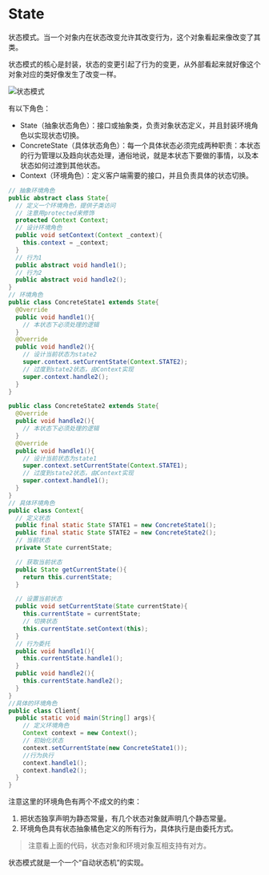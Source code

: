 # State

状态模式。当一个对象内在状态改变允许其改变行为，这个对象看起来像改变了其类。

状态模式的核心是封装，状态的变更引起了行为的变更，从外部看起来就好像这个对象对应的类好像发生了改变一样。

![状态模式](https://ws4.sinaimg.cn/large/006tNbRwly1fx2zk6w79bj30ok0jm75r.jpg)

有以下角色：
* State（抽象状态角色）：接口或抽象类，负责对象状态定义，并且封装环境角色以实现状态切换。
* ConcreteState（具体状态角色）：每一个具体状态必须完成两种职责：本状态的行为管理以及趋向状态处理，通俗地说，就是本状态下要做的事情，以及本状态如何过渡到其他状态。
* Context（环境角色）：定义客户端需要的接口，并且负责具体的状态切换。

```java
// 抽象环境角色
public abstract class State{
  // 定义一个环境角色，提供子类访问
  // 注意用protected来修饰
  protected Context Context;
  // 设计环境角色
  public void setContext(Context _context){
    this.context = _context;
  }
  // 行为1
  public abstract void handle1();
  // 行为2
  public abstract void handle2();
}
// 环境角色
public class ConcreteState1 extends State{
  @Override
  public void handle1(){
    // 本状态下必须处理的逻辑
  }
  @Override
  public void handle2(){
    // 设计当前状态为state2
    super.context.setCurrentState(Context.STATE2);
    // 过度到state2状态，由Context实现
    super.context.handle2();
  }
}

public class ConcreteState2 extends State{
  @Override
  public void handle2(){
    // 本状态下必须处理的逻辑
  }
  @Override
  public void handle1(){
    // 设计当前状态为state1
    super.context.setCurrentState(Context.STATE1);
    // 过度到state2状态，由Context实现
    super.context.handle1();
  }
}
// 具体环境角色
public class Context{
  // 定义状态
  public final static State STATE1 = new ConcreteState1();
  public final static State STATE2 = new ConcreteState2();
  // 当前状态
  private State currentState;

  // 获取当前状态
  public State getCurrentState(){
    return this.currentState;
  }

  // 设置当前状态
  public void setCurrentState(State currentState){
    this.currentState = currentState;
    // 切换状态
    this.currentState.setContext(this);
  }
  // 行为委托
  public void handle1(){
    this.currentState.handle1();
  }
  public void handle2(){
    this.currentState.handle2();
  }
}
//具体的环境角色
public class Client{
  public static void main(String[] args){
    // 定义环境角色
    Context context = new Context();
    // 初始化状态
    context.setCurrentState(new ConcreteState1());
    //行为执行
    context.handle1();
    context.handle2();
  }
}
```
注意这里的环境角色有两个不成文的约束：
1. 把状态独享声明为静态常量，有几个状态对象就声明几个静态常量。
2. 环境角色具有状态抽象橘色定义的所有行为，具体执行是由委托方式。

> 注意看上面的代码，状态对象和环境对象互相支持有对方。


状态模式就是一个一个“自动状态机”的实现。
